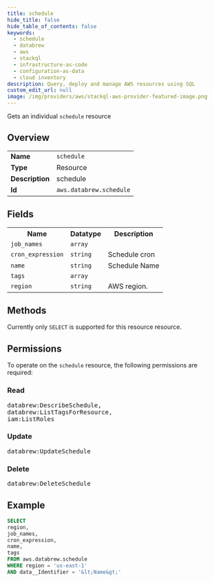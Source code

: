 ```yaml
---
title: schedule
hide_title: false
hide_table_of_contents: false
keywords:
  - schedule
  - databrew
  - aws
  - stackql
  - infrastructure-as-code
  - configuration-as-data
  - cloud inventory
description: Query, deploy and manage AWS resources using SQL
custom_edit_url: null
image: /img/providers/aws/stackql-aws-provider-featured-image.png
---
```

Gets an individual <code>schedule</code> resource

## Overview
<table><tbody>
<tr><td><b>Name</b></td><td><code>schedule</code></td></tr>
<tr><td><b>Type</b></td><td>Resource</td></tr>
<tr><td><b>Description</b></td><td>schedule</td></tr>
<tr><td><b>Id</b></td><td><code>aws.databrew.schedule</code></td></tr>
</tbody></table>

## Fields
<table><tbody>
<tr><th>Name</th><th>Datatype</th><th>Description</th></tr>
<tr><td><code>job_names</code></td><td><code>array</code></td><td></td></tr>
<tr><td><code>cron_expression</code></td><td><code>string</code></td><td>Schedule cron</td></tr>
<tr><td><code>name</code></td><td><code>string</code></td><td>Schedule Name</td></tr>
<tr><td><code>tags</code></td><td><code>array</code></td><td></td></tr>
<tr><td><code>region</code></td><td><code>string</code></td><td>AWS region.</td></tr>

</tbody></table>

## Methods
Currently only <code>SELECT</code> is supported for this resource resource.

## Permissions

To operate on the <code>schedule</code> resource, the following permissions are required:

### Read
<pre>
databrew:DescribeSchedule,
databrew:ListTagsForResource,
iam:ListRoles</pre>

### Update
<pre>
databrew:UpdateSchedule</pre>

### Delete
<pre>
databrew:DeleteSchedule</pre>


## Example
```sql
SELECT
region,
job_names,
cron_expression,
name,
tags
FROM aws.databrew.schedule
WHERE region = 'us-east-1'
AND data__Identifier = '&lt;Name&gt;'
```
